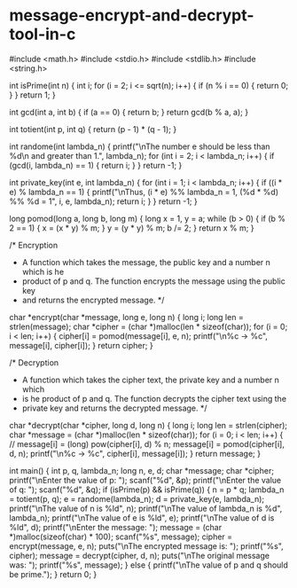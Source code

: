 # message-encrypt-and-decrypt-tool-in-c
#include <math.h>
#include <stdio.h>
#include <stdlib.h>
#include <string.h>

int isPrime(int n) {
  int i;
  for (i = 2; i <= sqrt(n); i++) {
    if (n % i == 0) {
      return 0;
    }
  }
  return 1;
}

int gcd(int a, int b) {
  if (a == 0) {
    return b;
  }
  return gcd(b % a, a);
}

int totient(int p, int q) { return (p - 1) * (q - 1); }

int randome(int lambda_n) {
  printf("\nThe number e should be less than %d\n and greater than 1.",
         lambda_n);
  for (int i = 2; i < lambda_n; i++) {
    if (gcd(i, lambda_n) == 1) {
      return i;
    }
  }
  return -1;
}

int private_key(int e, int lambda_n) {
  for (int i = 1; i < lambda_n; i++) {
    if ((i * e) % lambda_n == 1) {
      printf("\nThus, (i * e) %% lambda_n = 1, (%d * %d) %% %d = 1", i, e,
             lambda_n);
      return i;
    }
  }
  return -1;
}

long pomod(long a, long b, long m) {
  long x = 1, y = a;
  while (b > 0) {
    if (b % 2 == 1) {
      x = (x * y) % m;
    }
    y = (y * y) % m;
    b /= 2;
  }
  return x % m;
}

/* Encryption
 * A function which takes the message, the public key and a number n which is he
 * product of p and q. The function encrypts the message using the public key
 * and returns the encrypted message.
 */

char *encrypt(char *message, long e, long n) {
  long i;
  long len = strlen(message);
  char *cipher = (char *)malloc(len * sizeof(char));
  for (i = 0; i < len; i++) {
    cipher[i] = pomod(message[i], e, n);
    printf("\n%c -> %c", message[i], cipher[i]);
  }
  return cipher;
}

/* Decryption
 * A function which takes the cipher text, the private key and a number n which
 * is he product of p and q. The function decrypts the cipher text using the
 * private key and returns the decrypted message.
 */

char *decrypt(char *cipher, long d, long n) {
  long i;
  long len = strlen(cipher);
  char *message = (char *)malloc(len * sizeof(char));
  for (i = 0; i < len; i++) {
    // message[i] = (long) pow(cipher[i], d) % n;
    message[i] = pomod(cipher[i], d, n);
    printf("\n%c -> %c", cipher[i], message[i]);
  }
  return message;
}

int main() {
  int p, q, lambda_n;
  long n, e, d;
  char *message;
  char *cipher;
  printf("\nEnter the value of p: ");
  scanf("%d", &p);
  printf("\nEnter the value of q: ");
  scanf("%d", &q);
  if (isPrime(p) && isPrime(q)) {
    n = p * q;
    lambda_n = totient(p, q);
    e = randome(lambda_n);
    d = private_key(e, lambda_n);
    printf("\nThe value of n is %ld", n);
    printf("\nThe value of lambda_n is %d", lambda_n);
    printf("\nThe value of e is %ld", e);
    printf("\nThe value of d is %ld", d);
    printf("\nEnter the message: ");
    message = (char *)malloc(sizeof(char) * 100);
    scanf("%s", message);
    cipher = encrypt(message, e, n);
    puts("\nThe encrypted message is: ");
    printf("%s", cipher);
    message = decrypt(cipher, d, n);
    puts("\nThe original message was: ");
    printf("%s", message);
  } else {
    printf("\nThe value of p and q should be prime.");
  }
  return 0;
}
